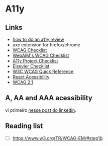 # A11y
## Links
- [how to do an a11y review](https://web.dev/how-to-review/)
- axe extension for firefox/chrome
- [WCAG Checklist](https://www.wuhcag.com/wcag-checklist/)
- [WebAIM's WCAG Checklist](https://webaim.org/standards/wcag/checklist)
- [A11y Project Checklist](https://romeo.elsevier.com/accessibility_checklist/)
- [Elsevier Checklist](https://www.w3.org/WAI/WCAG21/quickref/)
- [W3C WCAG Quick Reference](https://www.w3.org/WAI/ARIA/apg/)
- [React Acessibility](https://reactjs.org/docs/accessibility.html)
- [WCAG 2.1](https://www.w3.org/TR/WCAG21/)

## A, AA and AAA acessibility
vi primeiro [nesse post do linkedin](https://pt.linkedin.com/pulse/acessibilidade-o-que-significa-aa-aaa-tiago-martinelli).


## Reading list
- [ ] https://www.w3.org/TR/WCAG-EM/#step1b